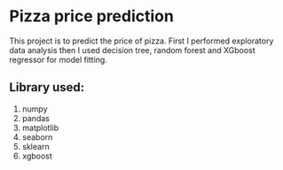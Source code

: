 # Pizza price prediction
This project is to predict the price of pizza. First I performed exploratory data analysis then I used decision tree, random forest and XGboost regressor for model fitting.
## Library used:
1. numpy
2. pandas
3. matplotlib
4. seaborn
5. sklearn
6. xgboost
